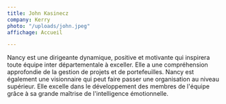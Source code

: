 ```yaml
---
title: John Kasinecz
company: Kerry
photo: "/uploads/john.jpeg"
affichage: Accueil

---
```

Nancy est une dirigeante dynamique, positive et motivante qui inspirera toute équipe inter départementale à exceller. Elle a une compréhension approfondie de la gestion de projets et de portefeuilles. Nancy est également une visionnaire qui peut faire passer une organisation au niveau supérieur. Elle excelle dans le développement des membres de l'équipe grâce à sa grande maîtrise de l'intelligence émotionnelle.